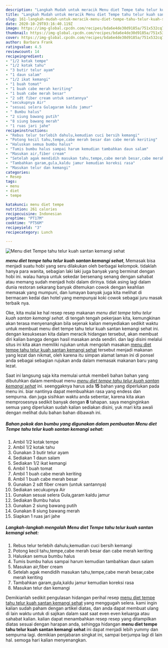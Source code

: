 ```yaml
---
description: "Langkah Mudah untuk meracik Menu diet Tempe tahu telur kuah santan kemangi sehat, Menggugah Selera"
title: "Langkah Mudah untuk meracik Menu diet Tempe tahu telur kuah santan kemangi sehat, Menggugah Selera"
slug: 161-langkah-mudah-untuk-meracik-menu-diet-tempe-tahu-telur-kuah-santan-kemangi-sehat-menggugah-selera
date: 2020-10-29T03:16:40.119Z
image: https://img-global.cpcdn.com/recipes/bda6e4de30d9185a/751x532cq70/menu-diet-tempe-tahu-telur-kuah-santan-kemangi-sehat-foto-resep-utama.jpg
thumbnail: https://img-global.cpcdn.com/recipes/bda6e4de30d9185a/751x532cq70/menu-diet-tempe-tahu-telur-kuah-santan-kemangi-sehat-foto-resep-utama.jpg
cover: https://img-global.cpcdn.com/recipes/bda6e4de30d9185a/751x532cq70/menu-diet-tempe-tahu-telur-kuah-santan-kemangi-sehat-foto-resep-utama.jpg
author: Barbara Frank
ratingvalue: 4.5
reviewcount: 14
recipeingredient:
- "1/2 kotak tempe"
- "1/2 kotak tahu"
- "3 butir telur ayam"
- "1 daun salam"
- "1/2 ikat kemangi"
- "1 buah tomat"
- "1 buah cabe merah keriting"
- "1 buah cabe merah besar"
- "2 sdt fiber cream untuk santannya"
- "secukupnya Air"
- "sesuai selera Gulagaram kaldu jamur"
- " Bumbu halus"
- "2 siung bawang putih"
- "8 siung bawang merah"
- "1 ruas jari jahe"
recipeinstructions:
- "Rebus telur terlebih dahulu,kemudian cuci bersih kemangi"
- "Potong kecil tahu,tempe,cabe merah besar dan cabe merah keriting"
- "Haluskan semua bumbu halus"
- "Tumis bumbu halus sampai harum kemudian tambahkan daun salam"
- "Masukan air,fiber cream"
- "Setelah agak mendidih masukan tahu,tempe,cabe merah besar,cabe merah keriting"
- "Tambahkan garam,gula,kaldu jamur kemudian koreksi rasa"
- "Masukan telur dan kemangi"
categories:
- Resep
tags:
- menu
- diet
- tempe

katakunci: menu diet tempe 
nutrition: 261 calories
recipecuisine: Indonesian
preptime: "PT17M"
cooktime: "PT56M"
recipeyield: "3"
recipecategory: Lunch

---
```



![Menu diet Tempe tahu telur kuah santan kemangi sehat](https://img-global.cpcdn.com/recipes/bda6e4de30d9185a/751x532cq70/menu-diet-tempe-tahu-telur-kuah-santan-kemangi-sehat-foto-resep-utama.jpg)

<b><i>menu diet tempe tahu telur kuah santan kemangi sehat</i></b>, Memasak bisa menjadi suatu hobi yang seru dilakukan oleh berbagai kelompok. tidaklah hanya para wanita, sebagian laki laki juga banyak yang berminat dengan hobi ini. walau hanya untuk sekedar bersenang senang dengan sahabat atau memang sudah menjadi hobi dalam dirinya. tidak asing lagi dalam dunia restoran sekarang banyak ditemukan cowok dengan keahlian memasak yang mumpuni, dan lumayan banyak juga kita melihat di bermacam kedai dan hotel yang mempunyai koki cowok sebagai juru masak terbaik nya.

Oke, kita mulai ke hal resep resep makanan <i>menu diet tempe tahu telur kuah santan kemangi sehat</i>. di tengah tengah pekerjaan kita, kemungkinan akan terasa menyenangkan bila sejenak kalian menyediakan sedikit waktu untuk membuat menu diet tempe tahu telur kuah santan kemangi sehat ini. dengan kesuksesan kita dalam meracik hidangan tersebut, akan membuat diri kalian bangga dengan hasil masakan anda sendiri. dan lagi disini melalui situs ini kita akan memiliki rujukan untuk mengolah masakan <u>menu diet tempe tahu telur kuah santan kemangi sehat</u> tersebut menjadi makanan yang lezat dan nikmat, oleh karena itu simpan alamat laman ini di ponsel anda sebagai sebagian rujukan anda dalam memasak makanan baru yang lezat.




Saat ini langsung saja kita memulai untuk membeli bahan bahan yang dibutuhkan dalam membuat menu <u><i>menu diet tempe tahu telur kuah santan kemangi sehat</i></u> ini. seenggaknya harus ada <b>15</b> bahan yang diperlukan pada menu ini. biar nantinya dapat membuahkan rasa yang endess dan sempurna. dan juga sisihkan waktu anda sebentar, karena kita akan memprosesnya sedikit banyak dengan <b>8</b> tahapan. saya menginginkan semua yang diperlukan sudah kalian sediakan disini, yuk mari kita awali dengan melihat dulu bahan bahan dibawah ini.

<!--inarticleads1-->

##### Bahan pokok dan bumbu yang digunakan dalam pembuatan Menu diet Tempe tahu telur kuah santan kemangi sehat:

1. Ambil 1/2 kotak tempe
1. Ambil 1/2 kotak tahu
1. Gunakan 3 butir telur ayam
1. Sediakan 1 daun salam
1. Sediakan 1/2 ikat kemangi
1. Ambil 1 buah tomat
1. Ambil 1 buah cabe merah keriting
1. Ambil 1 buah cabe merah besar
1. Gunakan 2 sdt fiber cream (untuk santannya)
1. Sediakan secukupnya Air
1. Gunakan sesuai selera Gula,garam kaldu jamur
1. Sediakan  Bumbu halus
1. Gunakan 2 siung bawang putih
1. Gunakan 8 siung bawang merah
1. Siapkan 1 ruas jari jahe




<!--inarticleads2-->

##### Langkah-langkah mengolah Menu diet Tempe tahu telur kuah santan kemangi sehat:

1. Rebus telur terlebih dahulu,kemudian cuci bersih kemangi
1. Potong kecil tahu,tempe,cabe merah besar dan cabe merah keriting
1. Haluskan semua bumbu halus
1. Tumis bumbu halus sampai harum kemudian tambahkan daun salam
1. Masukan air,fiber cream
1. Setelah agak mendidih masukan tahu,tempe,cabe merah besar,cabe merah keriting
1. Tambahkan garam,gula,kaldu jamur kemudian koreksi rasa
1. Masukan telur dan kemangi




Demikianlah sedikit pengulasan hidangan perihal resep <u>menu diet tempe tahu telur kuah santan kemangi sehat</u> yang menggugah selera. kami ingin kalian sudah paham dengan artikel diatas, dan anda dapat membuat ulang di lain waktu untuk di sajikan dalam saat saat even even keluarga atau sahabat kalian. kalian dapat menambahkan resep resep yang ditampilkan diatas sesuai dengan harapan anda, sehingga hidangan <b>menu diet tempe tahu telur kuah santan kemangi sehat</b> ini dapat menjadi lebih yummy dan sempurna lagi. demikian penjabaran singkat ini, sampai berjumpa lagi di lain hal. semoga hari kalian menyenangkan.
